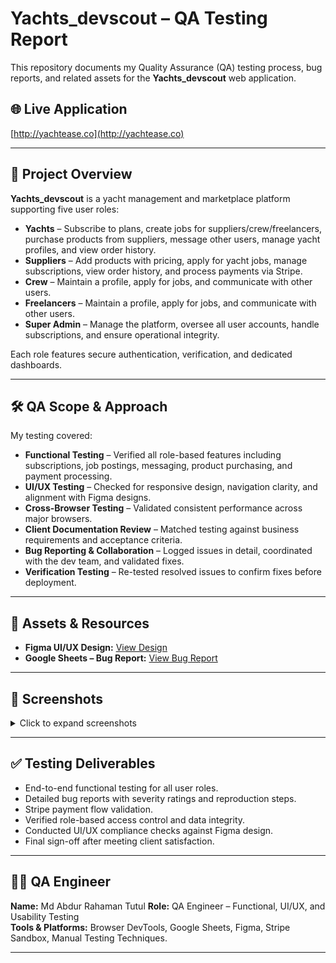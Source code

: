 # Yachts_devscout – QA Testing Report

This repository documents my Quality Assurance (QA) testing process, bug reports, and related assets for the **Yachts_devscout** web application.

## 🌐 Live Application
[http://yachtease.co](http://yachtease.co)

---

## 📌 Project Overview

**Yachts_devscout** is a yacht management and marketplace platform supporting five user roles:

- **Yachts** – Subscribe to plans, create jobs for suppliers/crew/freelancers, purchase products from suppliers, message other users, manage yacht profiles, and view order history.
- **Suppliers** – Add products with pricing, apply for yacht jobs, manage subscriptions, view order history, and process payments via Stripe.
- **Crew** – Maintain a profile, apply for jobs, and communicate with other users.
- **Freelancers** – Maintain a profile, apply for jobs, and communicate with other users.
- **Super Admin** – Manage the platform, oversee all user accounts, handle subscriptions, and ensure operational integrity.

Each role features secure authentication, verification, and dedicated dashboards.

---

## 🛠 QA Scope & Approach

My testing covered:

- **Functional Testing** – Verified all role-based features including subscriptions, job postings, messaging, product purchasing, and payment processing.
- **UI/UX Testing** – Checked for responsive design, navigation clarity, and alignment with Figma designs.
- **Cross-Browser Testing** – Validated consistent performance across major browsers.
- **Client Documentation Review** – Matched testing against business requirements and acceptance criteria.
- **Bug Reporting & Collaboration** – Logged issues in detail, coordinated with the dev team, and validated fixes.
- **Verification Testing** – Re-tested resolved issues to confirm fixes before deployment.

---

## 📂 Assets & Resources

- **Figma UI/UX Design:** [View Design](https://www.figma.com/design/vKD7oElVzsoBMU2YMVyOcB/robynatfloat_devscout?node-id=1-2&p=f&t=JxtcD8oB12HFWQPN-0)  
- **Google Sheets – Bug Report:** [View Bug Report](https://docs.google.com/spreadsheets/d/1ztXj8Xlh9Vr9GQEqrLbDP9pWz9JtvmUyASoncDDTYqQ/edit?usp=sharing)

---

## 📸 Screenshots

<details>
<summary>Click to expand screenshots</summary>

<p>⬅️ Scroll horizontally to view all screenshots ➡️</p>

<p style="white-space: nowrap; overflow-x: auto;">
  <img src="screenshorts/Screenshot_1.png" alt="Screenshot 1" width="350">
  <img src="screenshorts/Screenshot_2.png" alt="Screenshot 2" width="350">
  <img src="screenshorts/Screenshot_3.png" alt="Screenshot 3" width="350">
  <img src="screenshorts/Screenshot_4.png" alt="Screenshot 4" width="350">
  <img src="screenshorts/Screenshot_5.png" alt="Screenshot 5" width="350">
  <img src="screenshorts/Screenshot_6.png" alt="Screenshot 6" width="350">
  <img src="screenshorts/Screenshot_7.png" alt="Screenshot 7" width="350">
  <img src="screenshorts/Screenshot_8.png" alt="Screenshot 8" width="350">
  <img src="screenshorts/Screenshot_9.png" alt="Screenshot 9" width="350">
  <img src="screenshorts/Screenshot_10.png" alt="Screenshot 10" width="350">
  <img src="screenshorts/Screenshot_11.png" alt="Screenshot 11" width="350">
  <img src="screenshorts/Screenshot_12.png" alt="Screenshot 12" width="350">
  <img src="screenshorts/Screenshot_13.png" alt="Screenshot 13" width="350">
</p>

</details>


---

## ✅ Testing Deliverables

- End-to-end functional testing for all user roles.
- Detailed bug reports with severity ratings and reproduction steps.
- Stripe payment flow validation.
- Verified role-based access control and data integrity.
- Conducted UI/UX compliance checks against Figma design.
- Final sign-off after meeting client satisfaction.

---

## 🧑‍💻 QA Engineer

**Name:** Md Abdur Rahaman Tutul 
**Role:** QA Engineer – Functional, UI/UX, and Usability Testing  
**Tools & Platforms:** Browser DevTools, Google Sheets, Figma, Stripe Sandbox, Manual Testing Techniques.

---

